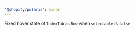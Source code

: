 ```yaml
---
'@shopify/polaris': minor
---
```


Fixed hover state of `IndexTable.Row` when `selectable` is `false`

